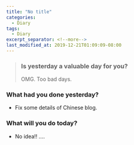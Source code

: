 ```yaml
---
title: "No title"
categories:
  - Diary
tags:
  - Diary
excerpt_separator: <!--more-->
last_modified_at: 2019-12-21T01:09:09-08:00
---
```

> ### Is yesterday a valuable day for you?
> OMG. Too bad days.
<!--more-->


### What had you done yesterday?

* Fix some details of Chinese blog.

### What will you do today?

- No idea!! ....
